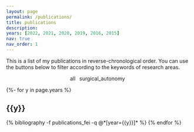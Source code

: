 ```yaml
---
layout: page
permalink: /publications/
title: publications
description:
years: [2022, 2021, 2020, 2019, 2016, 2015]
nav: true
nav_order: 1
---
```

<!-- _pages/publications.md -->

<script>
function filterSubject(filter) {
  var list = document.getElementById("publicationList");
  var rows = list.getElementsByClassName("row");
  
  // Loop through all rows, hide those which don't match the selected filter
  for (i = 0; i < rows.length; i++) {
    var abbr = rows[i].getElementsByClassName("abbr")[0];
    if (abbr) {
      var txtValue = abbr.textContent || abbr.innerText;
      if (txtValue.indexOf(filter) > -1) {
        rows[i].style.display = "";
      } else {
        rows[i].style.display = "none";
      }
    }
  }
  
  // Loop through all sections, hide those which are empty
  var years = list.getElementsByClassName("year");
  for (i = 0; i < years.length; i++) {
    var count = 0;
    for (j = 0; j < rows.length; j++) {
	  var section_tag = rows[j].getElementsByClassName("section-tag")[0];
	  if (section_tag.textContent == years[i].textContent && rows[j].style.display == "") { count++; }
	}
	if (count != 0) {
	  years[i].style.display = "";
	} else {
	  years[i].style.display = "none";
	}
  }
}
</script>

This is a list of my publications in reverse-chronological order. You can use the buttons below to filter according to the keywords of research areas.

<center>
<abbr class="{{site.data.badge_colors['darkgrey']}}" onclick="filterSubject('')" style="cursor: pointer;">all</abbr>&ensp;
<abbr class="{{site.data.badge_colors['yellow']}}" onclick="filterSubject('surgical_autonomy')" style="cursor: pointer;">surgical_autonomy</abbr>&ensp;
<!-- <abbr class="{{site.data.badge_colors['cyan']}}" onclick="filterSubject('physics.bio-ph')" style="cursor: pointer;">physics.bio-ph</abbr>&ensp;
<abbr class="{{site.data.badge_colors['green']}}" onclick="filterSubject('cond-mat.stat-mech')" style="cursor: pointer;">cond-mat.stat-mech</abbr> -->
</center> 

<div id="publicationList" class="publications">

{%- for y in page.years %}
  <h2 class="year">{{y}}</h2>
  {% bibliography -f publications_fei -q @*[year={{y}}]* %}
{% endfor %}

</div>
